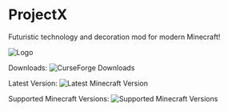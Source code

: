 # ProjectX
Futuristic technology and decoration mod for modern Minecraft!

![Logo](http://imgur.com/A0ITkMU.png)

Downloads: ![CurseForge Downloads](http://cf.way2muchnoise.eu/full_270567_downloads.svg)

Latest Version: ![Latest Minecraft Version](http://cf.way2muchnoise.eu/versions/270567_latest.svg)

Supported Minecraft Versions: ![Supported Minecraft Versions](http://cf.way2muchnoise.eu/versions/270567.svg)
